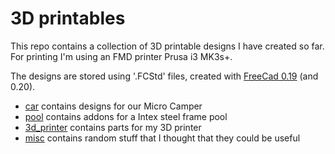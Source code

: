 # 3D printables

This repo contains a collection of 3D printable designs I have created so far.
For printing I'm using an FMD printer Prusa i3 MK3s+.

The designs are stored using '.FCStd' files, created with [FreeCad 0.19](https://www.freecadweb.org/) (and 0.20).

- [car](./car/README.md) contains designs for our Micro Camper
- [pool](./pool/README.md) contains addons for a Intex steel frame pool
- [3d_printer](./3d_printer/README.md) contains parts for my 3D printer
- [misc](./misc/../README.md) contains random stuff that I thought that they could be useful
